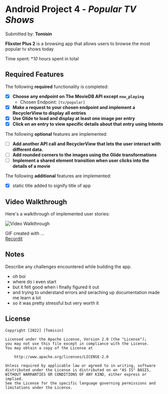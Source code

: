 # Android Project 4 - *Popular TV Shows*

Submitted by: **Tomisin**

**Flixster Plus 2** is a browsing app that allows users to browse the most popular tv shows today

Time spent: **10* hours spent in total

## Required Features

The following **required** functionality is completed:

- [x] **Choose any endpoint on The MovieDB API except `now_playing`**
  - Chosen Endpoint: `[tv/popular]`
- [x] **Make a request to your chosen endpoint and implement a RecyclerView to display all entries**
- [x] **Use Glide to load and display at least one image per entry**
- [x] **Click on an entry to view specific details about that entry using Intents**

The following **optional** features are implemented:

- [ ] **Add another API call and RecyclerView that lets the user interact with different data.** 
- [ ] **Add rounded corners to the images using the Glide transformations**
- [ ] **Implement a shared element transition when user clicks into the details of a movie**

The following **additional** features are implemented:

- [x] static title added to signify title of app

## Video Walkthrough

Here's a walkthrough of implemented user stories:

<img src='http://g.recordit.co/Ed30fmrQA1.gif' title='Video Walkthrough' width='' alt='Video Walkthrough' />

<!-- Replace this with whatever GIF tool you used! -->
GIF created with ...  
[Recordit](https://recordit.co/)

## Notes

Describe any challenges encountered while building the app.
- oh boi
- where do i even start
- but it felt good when i finally figured it out
- and trying to understand errors and seraching up documentation made me learn a lot
- so it was pretty stressful but very worth it

## License

    Copyright [2022] [Tomisin]

    Licensed under the Apache License, Version 2.0 (the "License");
    you may not use this file except in compliance with the License.
    You may obtain a copy of the License at

        http://www.apache.org/licenses/LICENSE-2.0

    Unless required by applicable law or agreed to in writing, software
    distributed under the License is distributed on an "AS IS" BASIS,
    WITHOUT WARRANTIES OR CONDITIONS OF ANY KIND, either express or implied.
    See the License for the specific language governing permissions and
    limitations under the License.
